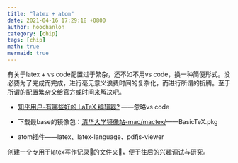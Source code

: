 ```yaml
---
title: "latex + atom"
date: 2021-04-16 17:29:18 +0800
author: hoochanlon
category: [chip]
tags: [chip]
math: true
mermaid: true
---
```


有关于latex + vs code配置过于繁杂，还不如不用vs code，换一种简便形式。没必要为了完成而完成，进行毫无意义浪费时间的复杂化，而进行所谓的折腾。至于所谓的配置繁杂交给官方或时间来解决吧。<!-- more -->

* [知乎用户-有哪些好的 LaTeX 编辑器?](https://www.zhihu.com/question/19954023) ——忽略vs code

* 下载最base的镜像包：[清华大学镜像站-mac/mactex/](https://mirrors.tuna.tsinghua.edu.cn/ctan/systems/mac/mactex/)——BasicTeX.pkg
* atom插件——latex、latex-language、pdfjs-viewer

创建一个专用于latex写作记录📝的文件夹📁，便于往后的兴趣调试与研究。

